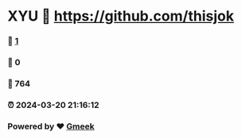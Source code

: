 # XYU :link: https://github.com/thisjok 
### :page_facing_up: [1](https://github.com/thisjok/tag.html) 
### :speech_balloon: 0 
### :hibiscus: 764 
### :alarm_clock: 2024-03-20 21:16:12 
### Powered by :heart: [Gmeek](https://github.com/Meekdai/Gmeek)
